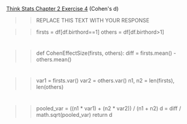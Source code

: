 [Think Stats Chapter 2 Exercise 4](http://greenteapress.com/thinkstats2/html/thinkstats2003.html#toc24) (Cohen's d)

>> REPLACE THIS TEXT WITH YOUR RESPONSE

>>firsts = df[df.birthord==1]
>>others = df[df.birthord>1]
#
>>  def CohenEffectSize(firsts, others):
>>  diff = firsts.mean() - others.mean()
#
>>  var1 = firsts.var()
>>  var2 = others.var()
>>  n1, n2 = len(firsts), len(others)
#
>>  pooled_var = ((n1 * var1) + (n2 * var2)) / (n1 + n2)
>>  d = diff / math.sqrt(pooled_var)
>>  return d
